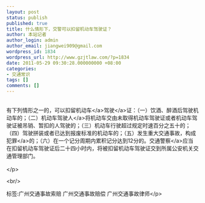 ```yaml
---
layout: post
status: publish
published: true
title: 什么情形下，交警可以扣留机动车驾驶证？
author: 本站记者
author_login: admin
author_email: jiangwei909@gmail.com
wordpress_id: 1834
wordpress_url: http://www.gzjtlaw.com/?p=1834
date: 2011-05-29 09:30:28.000000000 +08:00
categories:
- 交通常识
tags: []
comments: []
---
```

<p><br>有下列情形之一的，可以扣留<a>机动车<&#47;a><a>驾驶<&#47;a>证：（一）饮酒、醉酒后驾驶机动车的；（二）机动车<a>驾驶人<&#47;a>将机动车交由未取得机动车驾驶证或者机动车驾驶证被吊销、暂扣的人驾驶的；（三）机动车行驶超过规定时速百分之五十的；（四）驾驶拼装或者已达到报废标准的机动车的；（五）发生重大交通事故，构成<a>犯罪<&#47;a>的；（六）在一个记分周期内累积记分达到12分的。<a>交通警察<&#47;a>应当在扣留机动车驾驶证后二十四小时内，将被扣留机动车驾驶证交到所属公安机关交通管理部门。<br><br><&#47;p><br&#47;><p>标签:广州交通事故索赔 广州交通事故赔偿 广州交通事故律师<&#47;p>
